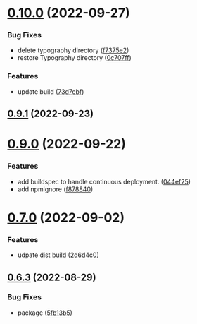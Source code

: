 # [0.10.0](https://github.com/idbi/components/compare/v0.9.1...v0.10.0) (2022-09-27)


### Bug Fixes

* delete typography directory ([f7375e2](https://github.com/idbi/components/commit/f7375e2e11120ddbe629e46b28a3398132d40e7c))
* restore Typography directory ([0c707ff](https://github.com/idbi/components/commit/0c707ff0c5ccde135f53c3eb25e4bbca5a44f443))


### Features

* update build ([73d7ebf](https://github.com/idbi/components/commit/73d7ebf159c3d99b12312f3836895e1aeb70ac7b))



## [0.9.1](https://github.com/idbi/components/compare/v0.9.0...v0.9.1) (2022-09-23)



# [0.9.0](https://github.com/idbi/components/compare/v0.7.0...v0.9.0) (2022-09-22)


### Features

* add buildspec to handle continuous deployment. ([044ef25](https://github.com/idbi/components/commit/044ef259c9a9085c52dbb1c75c25b2365351f66b))
* add npmignore ([f878840](https://github.com/idbi/components/commit/f878840825c80969c5224a56acb358b00054d1f4))



# [0.7.0](https://github.com/idbi/components/compare/v0.6.3...v0.7.0) (2022-09-02)


### Features

* udpate dist build ([2d6d4c0](https://github.com/idbi/components/commit/2d6d4c06f93691d606ee22984d3e265b6a8481ec))



## [0.6.3](https://github.com/idbi/components/compare/v0.6.2...v0.6.3) (2022-08-29)


### Bug Fixes

* package ([5fb13b5](https://github.com/idbi/components/commit/5fb13b561e5b538e2c1a453d0b69833ecea8374b))



